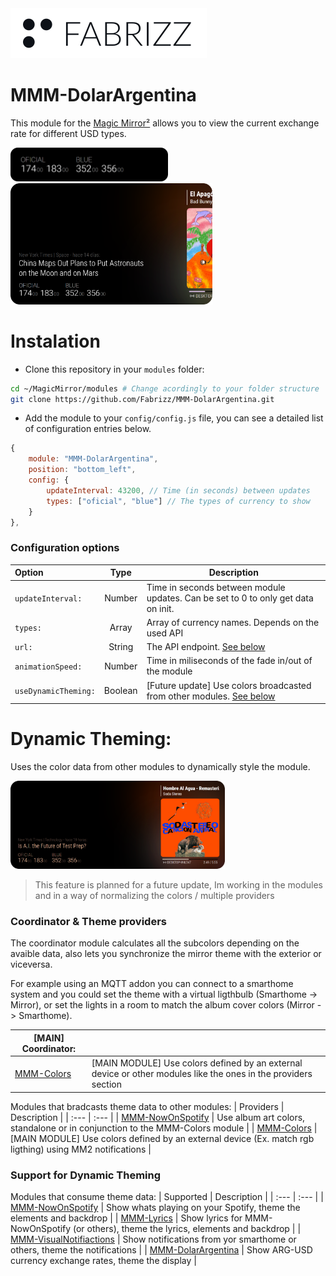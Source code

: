 <picture>
  <source media="(prefers-color-scheme: dark)" srcset=".github/content/logo-fabrizz-white.svg">
  <source media="(prefers-color-scheme: light)" srcset=".github/content/logo-fabrizz-githubgray.svg">
  <img alt="Fabrizz logo" src=".github/content/logo-fabrizz-fill.svg">
</picture>

# MMM-DolarArgentina
This module for the [Magic Mirror²](https://github.com/MichMich/MagicMirror) allows you to view the current exchange rate for different USD types.

<div><div>
<img src=".github/content/screenshot-module-base.png" width="50%">
<img src=".github/content/screenshot-module-multiple.png" width="64%">

# Instalation
- Clone this repository in your `modules` folder:

```bash
cd ~/MagicMirror/modules # Change acordingly to your folder structure
git clone https://github.com/Fabrizz/MMM-DolarArgentina.git
```

- Add the module to your `config/config.js` file, you can see a detailed list of configuration entries below.
```js
{
    module: "MMM-DolarArgentina",
    position: "bottom_left",
    config: {
        updateInterval: 43200, // Time (in seconds) between updates
        types: ["oficial", "blue"] // The types of currency to show
    }
},
```

### Configuration options
| Option | Type | Description |
| :--- | :---: | --- |
| `updateInterval:` | Number | Time in seconds between module updates. Can be set to 0 to only get data on init. |
| `types:` | Array | Array of currency names. Depends on the used API |
| `url:` | String | The API endpoint. [See below](#data-providers) |
| `animationSpeed:` | Number | Time in miliseconds of the fade in/out of the module |
| `useDynamicTheming:` | Boolean | [Future update] Use colors broadcasted from other modules. [See below](#dynamic-theming) |

# Dynamic Theming:
Uses the color data from other modules to dynamically style the module.

<img src=".github/content/screenshot-module-dynamicTheme.png" width="68%">

> This feature is planned for a future update, Im working in the modules and in a way of normalizing the colors / multiple providers

### Coordinator & Theme providers

The coordinator module calculates all the subcolors depending on the avaible data, also lets you synchronize the mirror theme with the exterior or viceversa.

For example using an MQTT addon you can connect to a smarthome system and you could set the theme with a virtual ligthbulb (Smarthome -> Mirror), or set the lights in a room to match the album cover colors (Mirror -> Smarthome).

 | [MAIN] Coordinator: | |
 | --- | --- |
 | [MMM-Colors](https://github.com/Fabrizz/MMM-Colors) | [MAIN MODULE] Use colors defined by an external device or other modules like the ones in the providers section |

Modules that bradcasts theme data to other modules:
 | Providers | Description |
 | :--- | :--- |
 | [MMM-NowOnSpotify](https://github.com/Fabrizz/MMM-NowOnSpotify) | Use album art colors, standalone or in conjunction to the MMM-Colors module |
 | [MMM-Colors](https://github.com/Fabrizz/MMM-Colors) | [MAIN MODULE] Use colors defined by an external device (Ex. match rgb ligthing) using MM2 notifications |

 ### Support for Dynamic Theming
 Modules that consume theme data:
 | Supported | Description |
 | :--- | :--- |
 | [MMM-NowOnSpotify](https://github.com/Fabrizz/MMM-NowOnSpotify) | Show whats playing on your Spotify, theme the elements and backdrop |
 | [MMM-Lyrics](https://github.com/Fabrizz/MMM-Lyrics) | Show lyrics for MMM-NowOnSpotify (or others), theme the lyrics, elements and backdrop |
 | [MMM-VisualNotifiactions](https://github.com/Fabrizz/MMM-Lyrics) | Show notifications from yor smarthome or others, theme the notifications |
 | [MMM-DolarArgentina](https://github.com/Fabrizz/MMM-DolarArgentina) | Show ARG-USD currency exchange rates, theme the display |


